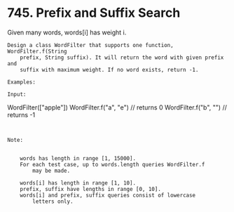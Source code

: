 # 745. Prefix and Suffix Search

Given many words, words[i] has weight i.

    Design a class WordFilter that supports one function, WordFilter.f(String
        prefix, String suffix). It will return the word with given prefix and
        suffix with maximum weight. If no word exists, return -1.

    Examples:

    Input:
WordFilter(["apple"])
WordFilter.f("a", "e") // returns 0
WordFilter.f("b", "") // returns -1

     

    Note:

    
        words has length in range [1, 15000].
        For each test case, up to words.length queries WordFilter.f
            may be made.
        
        words[i] has length in range [1, 10].
        prefix, suffix have lengths in range [0, 10].
        words[i] and prefix, suffix queries consist of lowercase
            letters only.